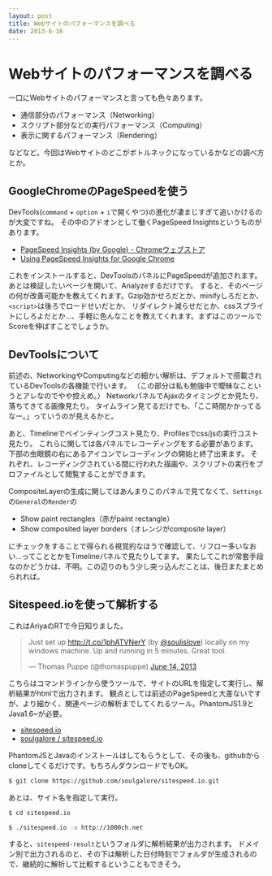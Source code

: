 ```yaml
---
layout: post
title: Webサイトのパフォーマンスを調べる
date: 2013-6-16
---
```


# Webサイトのパフォーマンスを調べる

一口にWebサイトのパフォーマンスと言っても色々あります。

- 通信部分のパフォーマンス（Networking）
- スクリプト部分などの実行パフォーマンス（Computing）
- 表示に関するパフォーマンス（Rendering）

などなど。今回はWebサイトのどこがボトルネックになっているかなどの調べ方とか。

## GoogleChromeのPageSpeedを使う

DevTools(`command` + `option` + `i`で開くやつ)の進化が凄まじすぎて追いかけるのが大変ですね。
その中のアドオンとして働くPageSpeed Insightsというものがあります。

- [PageSpeed Insights (by Google) - Chromeウェブストア](https://chrome.google.com/webstore/detail/pagespeed-insights-by-goo/gplegfbjlmmehdoakndmohflojccocli)
- [Using PageSpeed Insights for Google Chrome](https://developers.google.com/speed/docs/insights/using_chrome)

これをインストールすると、DevToolsのパネルにPageSpeedが追加されます。あとは検証したいページを開いて、Analyzeするだけです。
すると、そのページの何が改善可能かを教えてくれます。Gzip効かせろだとか、minifyしろだとか、`<script>`は後ろでロードせいだとか、
リダイレクト減らせだとか、cssスプライトにしろよだとか…、手軽に色んなことを教えてくれます。まずはこのツールでScoreを伸ばすことでしょうか。

## DevToolsについて

前述の、NetworkingやComputingなどの細かい解析は、デフォルトで搭載されているDevToolsの各機能で行います。
（この部分は私も勉強中で曖昧なこというとアレなのでやや控えめ。）
NetworkパネルでAjaxのタイミングとか見たり、落ちてきてる画像見たり。
タイムライン見てるだけでも、「ここ時間かかってるなー。」っていうのが見えるかと。

あと、Timelineでペインティングコスト見たり、Profilesでcss/jsの実行コスト見たり。
これらに関しては各パネルでレコーディングをする必要があります。
下部の虫眼鏡の右にあるアイコンでレコーディングの開始と終了出来ます。
それぞれ、レコーディングされている間に行われた描画や、スクリプトの実行をプロファイルとして閲覧することができます。

CompositeLayerの生成に関してはあんまりこのパネルで見てなくて、`Settings`の`General`の`Render`の

- Show paint rectangles（赤がpaint rectangle）
- Show composited layer borders（オレンジがcomposite layer）

にチェックをすることで得られる視覚的なほうで確認して、リフロー多いなおい…ってこととかをTimelineパネルで見たりしてます。
果たしてこれが常套手段なのかどうかは、不明。この辺りのもう少し突っ込んだことは、後日またまとめられれば。

## Sitespeed.ioを使って解析する

これはAriyaのRTで今日知りました。

<blockquote class="twitter-tweet"><p>Just set up <a href="http://t.co/1phATVNerY">http://t.co/1phATVNerY</a> (by <a href="https://twitter.com/soulislove">@soulislove</a>) locally on my windows machine. Up and running in 5 minutes. Great tool.</p>&mdash; Thomas Puppe (@thomaspuppe) <a href="https://twitter.com/thomaspuppe/statuses/345596762804854785">June 14, 2013</a></blockquote>

こちらはコマンドラインから使うツールで、サイトのURLを指定して実行し、解析結果がhtmlで出力されます。
観点としては前述のPageSpeedと大差ないですが、より細かく、関連ページの解析までしてくれるツール。PhantomJS1.9とJava1.6~が必要。

- [sitespeed.io](http://sitespeed.io/)
- [soulgalore / sitespeed.io](https://github.com/soulgalore/sitespeed.io)

PhantomJSとJavaのインストールはしてもらうとして、その後も、githubからcloneしてくるだけです。もちろんダウンロードでもOK。

```bash
$ git clone https://github.com/soulgalore/sitespeed.io.git
```

あとは、サイト名を指定して実行。

```bash
$ cd sitespeed.io

$ ./sitespeed.io -u http://1000ch.net
```

すると、`sitespeed-result`というフォルダに解析結果が出力されます。
ドメイン別で出力されるのと、その下は解析した日付時刻でフォルダが生成されるので、継続的に解析して比較するということもできそう。